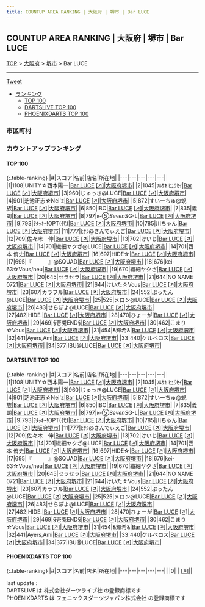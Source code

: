 ```yaml
---
title: COUNTUP AREA RANKING | 大阪府 | 堺市 | Bar LUCE
---
```

## COUNTUP AREA RANKING | 大阪府 | 堺市 | Bar LUCE

[TOP](/darts/rank/) > [大阪府](/darts/rank/大阪府/) > [堺市](/darts/rank/大阪府/堺市/) > Bar LUCE

___

<a href="https://twitter.com/share?ref_src=twsrc%5Etfw" data-text="COUNTUP AREA RANKING | 大阪府堺市Bar LUCE" class="twitter-share-button" data-hashtags="DARTSLIVE,PHOENIXDARTS,darts,ダーツ" data-show-count="false">Tweet</a>

* [ランキング](#カウントアップランキング)
    * [TOP 100](#top-100)
    * [DARTSLIVE TOP 100](#dartslive-top-100)
    * [PHOENIXDARTS TOP 100](#phoenixdarts-top-100)

### 市区町村

<ul>

</ul>

### カウントアップランキング

#### TOP 100



{:.table-ranking}
|#|スコア|名前|店名|所在地|
|---|---|---|---|---|
|1|1108|<span class="rank-name-dl">UNITY☆西本陽一</span>|<a href="/darts/rank/shops/31dad07a08f15f1ef454cb89828a1cfe.html">Bar LUCE</a> <a href="https://search.dartslive.com/jp/shop/31dad07a08f15f1ef454cb89828a1cfe">[↗]</a>|<a href="/darts/rank/大阪府/堺市">大阪府堺市</a>|
|2|1045|<span class="rank-name-dl">ﾌﾙｻｷ ﾋｭｳｾｲ</span>|<a href="/darts/rank/shops/31dad07a08f15f1ef454cb89828a1cfe.html">Bar LUCE</a> <a href="https://search.dartslive.com/jp/shop/31dad07a08f15f1ef454cb89828a1cfe">[↗]</a>|<a href="/darts/rank/大阪府/堺市">大阪府堺市</a>|
|3|960|<span class="rank-name-dl">じゅっき@LUCE</span>|<a href="/darts/rank/shops/31dad07a08f15f1ef454cb89828a1cfe.html">Bar LUCE</a> <a href="https://search.dartslive.com/jp/shop/31dad07a08f15f1ef454cb89828a1cfe">[↗]</a>|<a href="/darts/rank/大阪府/堺市">大阪府堺市</a>|
|4|901|<span class="rank-name-dl">芝池正志☆Nei&#x27;z</span>|<a href="/darts/rank/shops/31dad07a08f15f1ef454cb89828a1cfe.html">Bar LUCE</a> <a href="https://search.dartslive.com/jp/shop/31dad07a08f15f1ef454cb89828a1cfe">[↗]</a>|<a href="/darts/rank/大阪府/堺市">大阪府堺市</a>|
|5|872|<span class="rank-name-dl">すいーちゅ@蜆族</span>|<a href="/darts/rank/shops/31dad07a08f15f1ef454cb89828a1cfe.html">Bar LUCE</a> <a href="https://search.dartslive.com/jp/shop/31dad07a08f15f1ef454cb89828a1cfe">[↗]</a>|<a href="/darts/rank/大阪府/堺市">大阪府堺市</a>|
|6|850|<span class="rank-name-dl">IBO</span>|<a href="/darts/rank/shops/31dad07a08f15f1ef454cb89828a1cfe.html">Bar LUCE</a> <a href="https://search.dartslive.com/jp/shop/31dad07a08f15f1ef454cb89828a1cfe">[↗]</a>|<a href="/darts/rank/大阪府/堺市">大阪府堺市</a>|
|7|835|<span class="rank-name-dl">義朗</span>|<a href="/darts/rank/shops/31dad07a08f15f1ef454cb89828a1cfe.html">Bar LUCE</a> <a href="https://search.dartslive.com/jp/shop/31dad07a08f15f1ef454cb89828a1cfe">[↗]</a>|<a href="/darts/rank/大阪府/堺市">大阪府堺市</a>|
|8|797|<span class="rank-name-dl">к-⑤*SevenS*G-L</span>|<a href="/darts/rank/shops/31dad07a08f15f1ef454cb89828a1cfe.html">Bar LUCE</a> <a href="https://search.dartslive.com/jp/shop/31dad07a08f15f1ef454cb89828a1cfe">[↗]</a>|<a href="/darts/rank/大阪府/堺市">大阪府堺市</a>|
|9|793|<span class="rank-name-dl">ｦﾀｯｷｰ!OPT(代)</span>|<a href="/darts/rank/shops/31dad07a08f15f1ef454cb89828a1cfe.html">Bar LUCE</a> <a href="https://search.dartslive.com/jp/shop/31dad07a08f15f1ef454cb89828a1cfe">[↗]</a>|<a href="/darts/rank/大阪府/堺市">大阪府堺市</a>|
|10|785|<span class="rank-name-dl">川ちゃん</span>|<a href="/darts/rank/shops/31dad07a08f15f1ef454cb89828a1cfe.html">Bar LUCE</a> <a href="https://search.dartslive.com/jp/shop/31dad07a08f15f1ef454cb89828a1cfe">[↗]</a>|<a href="/darts/rank/大阪府/堺市">大阪府堺市</a>|
|11|777|<span class="rank-name-dl">ﾋｻｼ@さんでぃえご</span>|<a href="/darts/rank/shops/31dad07a08f15f1ef454cb89828a1cfe.html">Bar LUCE</a> <a href="https://search.dartslive.com/jp/shop/31dad07a08f15f1ef454cb89828a1cfe">[↗]</a>|<a href="/darts/rank/大阪府/堺市">大阪府堺市</a>|
|12|709|<span class="rank-name-dl">佐々木　伸</span>|<a href="/darts/rank/shops/31dad07a08f15f1ef454cb89828a1cfe.html">Bar LUCE</a> <a href="https://search.dartslive.com/jp/shop/31dad07a08f15f1ef454cb89828a1cfe">[↗]</a>|<a href="/darts/rank/大阪府/堺市">大阪府堺市</a>|
|13|702|<span class="rank-name-dl">けいじ</span>|<a href="/darts/rank/shops/31dad07a08f15f1ef454cb89828a1cfe.html">Bar LUCE</a> <a href="https://search.dartslive.com/jp/shop/31dad07a08f15f1ef454cb89828a1cfe">[↗]</a>|<a href="/darts/rank/大阪府/堺市">大阪府堺市</a>|
|14|701|<span class="rank-name-dl">繊細ヤクざ@LUCE</span>|<a href="/darts/rank/shops/31dad07a08f15f1ef454cb89828a1cfe.html">Bar LUCE</a> <a href="https://search.dartslive.com/jp/shop/31dad07a08f15f1ef454cb89828a1cfe">[↗]</a>|<a href="/darts/rank/大阪府/堺市">大阪府堺市</a>|
|14|701|<span class="rank-name-dl">西本 侑史</span>|<a href="/darts/rank/shops/31dad07a08f15f1ef454cb89828a1cfe.html">Bar LUCE</a> <a href="https://search.dartslive.com/jp/shop/31dad07a08f15f1ef454cb89828a1cfe">[↗]</a>|<a href="/darts/rank/大阪府/堺市">大阪府堺市</a>|
|16|697|<span class="rank-name-dl">HIDE☆</span>|<a href="/darts/rank/shops/31dad07a08f15f1ef454cb89828a1cfe.html">Bar LUCE</a> <a href="https://search.dartslive.com/jp/shop/31dad07a08f15f1ef454cb89828a1cfe">[↗]</a>|<a href="/darts/rank/大阪府/堺市">大阪府堺市</a>|
|17|695|<span class="rank-name-dl">『　　　』@SQUAD</span>|<a href="/darts/rank/shops/31dad07a08f15f1ef454cb89828a1cfe.html">Bar LUCE</a> <a href="https://search.dartslive.com/jp/shop/31dad07a08f15f1ef454cb89828a1cfe">[↗]</a>|<a href="/darts/rank/大阪府/堺市">大阪府堺市</a>|
|18|676|<span class="rank-name-dl">kei-63☆Vous/neu</span>|<a href="/darts/rank/shops/31dad07a08f15f1ef454cb89828a1cfe.html">Bar LUCE</a> <a href="https://search.dartslive.com/jp/shop/31dad07a08f15f1ef454cb89828a1cfe">[↗]</a>|<a href="/darts/rank/大阪府/堺市">大阪府堺市</a>|
|19|670|<span class="rank-name-dl">繊細ヤクざ</span>|<a href="/darts/rank/shops/31dad07a08f15f1ef454cb89828a1cfe.html">Bar LUCE</a> <a href="https://search.dartslive.com/jp/shop/31dad07a08f15f1ef454cb89828a1cfe">[↗]</a>|<a href="/darts/rank/大阪府/堺市">大阪府堺市</a>|
|20|645|<span class="rank-name-dl">セラセラ</span>|<a href="/darts/rank/shops/31dad07a08f15f1ef454cb89828a1cfe.html">Bar LUCE</a> <a href="https://search.dartslive.com/jp/shop/31dad07a08f15f1ef454cb89828a1cfe">[↗]</a>|<a href="/darts/rank/大阪府/堺市">大阪府堺市</a>|
|21|644|<span class="rank-name-dl">NO NAME 0721</span>|<a href="/darts/rank/shops/31dad07a08f15f1ef454cb89828a1cfe.html">Bar LUCE</a> <a href="https://search.dartslive.com/jp/shop/31dad07a08f15f1ef454cb89828a1cfe">[↗]</a>|<a href="/darts/rank/大阪府/堺市">大阪府堺市</a>|
|21|644|<span class="rank-name-dl">けいた☆Vous</span>|<a href="/darts/rank/shops/31dad07a08f15f1ef454cb89828a1cfe.html">Bar LUCE</a> <a href="https://search.dartslive.com/jp/shop/31dad07a08f15f1ef454cb89828a1cfe">[↗]</a>|<a href="/darts/rank/大阪府/堺市">大阪府堺市</a>|
|23|607|<span class="rank-name-dl">カラフル</span>|<a href="/darts/rank/shops/31dad07a08f15f1ef454cb89828a1cfe.html">Bar LUCE</a> <a href="https://search.dartslive.com/jp/shop/31dad07a08f15f1ef454cb89828a1cfe">[↗]</a>|<a href="/darts/rank/大阪府/堺市">大阪府堺市</a>|
|24|552|<span class="rank-name-dl">ぶったん@LUCE</span>|<a href="/darts/rank/shops/31dad07a08f15f1ef454cb89828a1cfe.html">Bar LUCE</a> <a href="https://search.dartslive.com/jp/shop/31dad07a08f15f1ef454cb89828a1cfe">[↗]</a>|<a href="/darts/rank/大阪府/堺市">大阪府堺市</a>|
|25|525|<span class="rank-name-dl">メロン@LUCE</span>|<a href="/darts/rank/shops/31dad07a08f15f1ef454cb89828a1cfe.html">Bar LUCE</a> <a href="https://search.dartslive.com/jp/shop/31dad07a08f15f1ef454cb89828a1cfe">[↗]</a>|<a href="/darts/rank/大阪府/堺市">大阪府堺市</a>|
|26|483|<span class="rank-name-dl">せらぽよ@LUCE</span>|<a href="/darts/rank/shops/31dad07a08f15f1ef454cb89828a1cfe.html">Bar LUCE</a> <a href="https://search.dartslive.com/jp/shop/31dad07a08f15f1ef454cb89828a1cfe">[↗]</a>|<a href="/darts/rank/大阪府/堺市">大阪府堺市</a>|
|27|482|<span class="rank-name-dl">HIDE.</span>|<a href="/darts/rank/shops/31dad07a08f15f1ef454cb89828a1cfe.html">Bar LUCE</a> <a href="https://search.dartslive.com/jp/shop/31dad07a08f15f1ef454cb89828a1cfe">[↗]</a>|<a href="/darts/rank/大阪府/堺市">大阪府堺市</a>|
|28|470|<span class="rank-name-dl">ひょーが</span>|<a href="/darts/rank/shops/31dad07a08f15f1ef454cb89828a1cfe.html">Bar LUCE</a> <a href="https://search.dartslive.com/jp/shop/31dad07a08f15f1ef454cb89828a1cfe">[↗]</a>|<a href="/darts/rank/大阪府/堺市">大阪府堺市</a>|
|29|469|<span class="rank-name-dl">§壱兎END§</span>|<a href="/darts/rank/shops/31dad07a08f15f1ef454cb89828a1cfe.html">Bar LUCE</a> <a href="https://search.dartslive.com/jp/shop/31dad07a08f15f1ef454cb89828a1cfe">[↗]</a>|<a href="/darts/rank/大阪府/堺市">大阪府堺市</a>|
|30|462|<span class="rank-name-dl">こまり☆Vous</span>|<a href="/darts/rank/shops/31dad07a08f15f1ef454cb89828a1cfe.html">Bar LUCE</a> <a href="https://search.dartslive.com/jp/shop/31dad07a08f15f1ef454cb89828a1cfe">[↗]</a>|<a href="/darts/rank/大阪府/堺市">大阪府堺市</a>|
|31|454|<span class="rank-name-dl">&amp;輝希&amp;</span>|<a href="/darts/rank/shops/31dad07a08f15f1ef454cb89828a1cfe.html">Bar LUCE</a> <a href="https://search.dartslive.com/jp/shop/31dad07a08f15f1ef454cb89828a1cfe">[↗]</a>|<a href="/darts/rank/大阪府/堺市">大阪府堺市</a>|
|32|441|<span class="rank-name-dl">Ayers,Ami</span>|<a href="/darts/rank/shops/31dad07a08f15f1ef454cb89828a1cfe.html">Bar LUCE</a> <a href="https://search.dartslive.com/jp/shop/31dad07a08f15f1ef454cb89828a1cfe">[↗]</a>|<a href="/darts/rank/大阪府/堺市">大阪府堺市</a>|
|33|440|<span class="rank-name-dl">ケルベロス</span>|<a href="/darts/rank/shops/31dad07a08f15f1ef454cb89828a1cfe.html">Bar LUCE</a> <a href="https://search.dartslive.com/jp/shop/31dad07a08f15f1ef454cb89828a1cfe">[↗]</a>|<a href="/darts/rank/大阪府/堺市">大阪府堺市</a>|
|34|377|<span class="rank-name-dl">IBU@LUCE</span>|<a href="/darts/rank/shops/31dad07a08f15f1ef454cb89828a1cfe.html">Bar LUCE</a> <a href="https://search.dartslive.com/jp/shop/31dad07a08f15f1ef454cb89828a1cfe">[↗]</a>|<a href="/darts/rank/大阪府/堺市">大阪府堺市</a>|


#### DARTSLIVE TOP 100



{:.table-ranking}
|#|スコア|名前|店名|所在地|
|---|---|---|---|---|
|1|1108|<span class="rank-name-dl">UNITY☆西本陽一</span>|<a href="/darts/rank/shops/31dad07a08f15f1ef454cb89828a1cfe.html">Bar LUCE</a> <a href="https://search.dartslive.com/jp/shop/31dad07a08f15f1ef454cb89828a1cfe">[↗]</a>|<a href="/darts/rank/大阪府/堺市">大阪府堺市</a>|
|2|1045|<span class="rank-name-dl">ﾌﾙｻｷ ﾋｭｳｾｲ</span>|<a href="/darts/rank/shops/31dad07a08f15f1ef454cb89828a1cfe.html">Bar LUCE</a> <a href="https://search.dartslive.com/jp/shop/31dad07a08f15f1ef454cb89828a1cfe">[↗]</a>|<a href="/darts/rank/大阪府/堺市">大阪府堺市</a>|
|3|960|<span class="rank-name-dl">じゅっき@LUCE</span>|<a href="/darts/rank/shops/31dad07a08f15f1ef454cb89828a1cfe.html">Bar LUCE</a> <a href="https://search.dartslive.com/jp/shop/31dad07a08f15f1ef454cb89828a1cfe">[↗]</a>|<a href="/darts/rank/大阪府/堺市">大阪府堺市</a>|
|4|901|<span class="rank-name-dl">芝池正志☆Nei&#x27;z</span>|<a href="/darts/rank/shops/31dad07a08f15f1ef454cb89828a1cfe.html">Bar LUCE</a> <a href="https://search.dartslive.com/jp/shop/31dad07a08f15f1ef454cb89828a1cfe">[↗]</a>|<a href="/darts/rank/大阪府/堺市">大阪府堺市</a>|
|5|872|<span class="rank-name-dl">すいーちゅ@蜆族</span>|<a href="/darts/rank/shops/31dad07a08f15f1ef454cb89828a1cfe.html">Bar LUCE</a> <a href="https://search.dartslive.com/jp/shop/31dad07a08f15f1ef454cb89828a1cfe">[↗]</a>|<a href="/darts/rank/大阪府/堺市">大阪府堺市</a>|
|6|850|<span class="rank-name-dl">IBO</span>|<a href="/darts/rank/shops/31dad07a08f15f1ef454cb89828a1cfe.html">Bar LUCE</a> <a href="https://search.dartslive.com/jp/shop/31dad07a08f15f1ef454cb89828a1cfe">[↗]</a>|<a href="/darts/rank/大阪府/堺市">大阪府堺市</a>|
|7|835|<span class="rank-name-dl">義朗</span>|<a href="/darts/rank/shops/31dad07a08f15f1ef454cb89828a1cfe.html">Bar LUCE</a> <a href="https://search.dartslive.com/jp/shop/31dad07a08f15f1ef454cb89828a1cfe">[↗]</a>|<a href="/darts/rank/大阪府/堺市">大阪府堺市</a>|
|8|797|<span class="rank-name-dl">к-⑤*SevenS*G-L</span>|<a href="/darts/rank/shops/31dad07a08f15f1ef454cb89828a1cfe.html">Bar LUCE</a> <a href="https://search.dartslive.com/jp/shop/31dad07a08f15f1ef454cb89828a1cfe">[↗]</a>|<a href="/darts/rank/大阪府/堺市">大阪府堺市</a>|
|9|793|<span class="rank-name-dl">ｦﾀｯｷｰ!OPT(代)</span>|<a href="/darts/rank/shops/31dad07a08f15f1ef454cb89828a1cfe.html">Bar LUCE</a> <a href="https://search.dartslive.com/jp/shop/31dad07a08f15f1ef454cb89828a1cfe">[↗]</a>|<a href="/darts/rank/大阪府/堺市">大阪府堺市</a>|
|10|785|<span class="rank-name-dl">川ちゃん</span>|<a href="/darts/rank/shops/31dad07a08f15f1ef454cb89828a1cfe.html">Bar LUCE</a> <a href="https://search.dartslive.com/jp/shop/31dad07a08f15f1ef454cb89828a1cfe">[↗]</a>|<a href="/darts/rank/大阪府/堺市">大阪府堺市</a>|
|11|777|<span class="rank-name-dl">ﾋｻｼ@さんでぃえご</span>|<a href="/darts/rank/shops/31dad07a08f15f1ef454cb89828a1cfe.html">Bar LUCE</a> <a href="https://search.dartslive.com/jp/shop/31dad07a08f15f1ef454cb89828a1cfe">[↗]</a>|<a href="/darts/rank/大阪府/堺市">大阪府堺市</a>|
|12|709|<span class="rank-name-dl">佐々木　伸</span>|<a href="/darts/rank/shops/31dad07a08f15f1ef454cb89828a1cfe.html">Bar LUCE</a> <a href="https://search.dartslive.com/jp/shop/31dad07a08f15f1ef454cb89828a1cfe">[↗]</a>|<a href="/darts/rank/大阪府/堺市">大阪府堺市</a>|
|13|702|<span class="rank-name-dl">けいじ</span>|<a href="/darts/rank/shops/31dad07a08f15f1ef454cb89828a1cfe.html">Bar LUCE</a> <a href="https://search.dartslive.com/jp/shop/31dad07a08f15f1ef454cb89828a1cfe">[↗]</a>|<a href="/darts/rank/大阪府/堺市">大阪府堺市</a>|
|14|701|<span class="rank-name-dl">繊細ヤクざ@LUCE</span>|<a href="/darts/rank/shops/31dad07a08f15f1ef454cb89828a1cfe.html">Bar LUCE</a> <a href="https://search.dartslive.com/jp/shop/31dad07a08f15f1ef454cb89828a1cfe">[↗]</a>|<a href="/darts/rank/大阪府/堺市">大阪府堺市</a>|
|14|701|<span class="rank-name-dl">西本 侑史</span>|<a href="/darts/rank/shops/31dad07a08f15f1ef454cb89828a1cfe.html">Bar LUCE</a> <a href="https://search.dartslive.com/jp/shop/31dad07a08f15f1ef454cb89828a1cfe">[↗]</a>|<a href="/darts/rank/大阪府/堺市">大阪府堺市</a>|
|16|697|<span class="rank-name-dl">HIDE☆</span>|<a href="/darts/rank/shops/31dad07a08f15f1ef454cb89828a1cfe.html">Bar LUCE</a> <a href="https://search.dartslive.com/jp/shop/31dad07a08f15f1ef454cb89828a1cfe">[↗]</a>|<a href="/darts/rank/大阪府/堺市">大阪府堺市</a>|
|17|695|<span class="rank-name-dl">『　　　』@SQUAD</span>|<a href="/darts/rank/shops/31dad07a08f15f1ef454cb89828a1cfe.html">Bar LUCE</a> <a href="https://search.dartslive.com/jp/shop/31dad07a08f15f1ef454cb89828a1cfe">[↗]</a>|<a href="/darts/rank/大阪府/堺市">大阪府堺市</a>|
|18|676|<span class="rank-name-dl">kei-63☆Vous/neu</span>|<a href="/darts/rank/shops/31dad07a08f15f1ef454cb89828a1cfe.html">Bar LUCE</a> <a href="https://search.dartslive.com/jp/shop/31dad07a08f15f1ef454cb89828a1cfe">[↗]</a>|<a href="/darts/rank/大阪府/堺市">大阪府堺市</a>|
|19|670|<span class="rank-name-dl">繊細ヤクざ</span>|<a href="/darts/rank/shops/31dad07a08f15f1ef454cb89828a1cfe.html">Bar LUCE</a> <a href="https://search.dartslive.com/jp/shop/31dad07a08f15f1ef454cb89828a1cfe">[↗]</a>|<a href="/darts/rank/大阪府/堺市">大阪府堺市</a>|
|20|645|<span class="rank-name-dl">セラセラ</span>|<a href="/darts/rank/shops/31dad07a08f15f1ef454cb89828a1cfe.html">Bar LUCE</a> <a href="https://search.dartslive.com/jp/shop/31dad07a08f15f1ef454cb89828a1cfe">[↗]</a>|<a href="/darts/rank/大阪府/堺市">大阪府堺市</a>|
|21|644|<span class="rank-name-dl">NO NAME 0721</span>|<a href="/darts/rank/shops/31dad07a08f15f1ef454cb89828a1cfe.html">Bar LUCE</a> <a href="https://search.dartslive.com/jp/shop/31dad07a08f15f1ef454cb89828a1cfe">[↗]</a>|<a href="/darts/rank/大阪府/堺市">大阪府堺市</a>|
|21|644|<span class="rank-name-dl">けいた☆Vous</span>|<a href="/darts/rank/shops/31dad07a08f15f1ef454cb89828a1cfe.html">Bar LUCE</a> <a href="https://search.dartslive.com/jp/shop/31dad07a08f15f1ef454cb89828a1cfe">[↗]</a>|<a href="/darts/rank/大阪府/堺市">大阪府堺市</a>|
|23|607|<span class="rank-name-dl">カラフル</span>|<a href="/darts/rank/shops/31dad07a08f15f1ef454cb89828a1cfe.html">Bar LUCE</a> <a href="https://search.dartslive.com/jp/shop/31dad07a08f15f1ef454cb89828a1cfe">[↗]</a>|<a href="/darts/rank/大阪府/堺市">大阪府堺市</a>|
|24|552|<span class="rank-name-dl">ぶったん@LUCE</span>|<a href="/darts/rank/shops/31dad07a08f15f1ef454cb89828a1cfe.html">Bar LUCE</a> <a href="https://search.dartslive.com/jp/shop/31dad07a08f15f1ef454cb89828a1cfe">[↗]</a>|<a href="/darts/rank/大阪府/堺市">大阪府堺市</a>|
|25|525|<span class="rank-name-dl">メロン@LUCE</span>|<a href="/darts/rank/shops/31dad07a08f15f1ef454cb89828a1cfe.html">Bar LUCE</a> <a href="https://search.dartslive.com/jp/shop/31dad07a08f15f1ef454cb89828a1cfe">[↗]</a>|<a href="/darts/rank/大阪府/堺市">大阪府堺市</a>|
|26|483|<span class="rank-name-dl">せらぽよ@LUCE</span>|<a href="/darts/rank/shops/31dad07a08f15f1ef454cb89828a1cfe.html">Bar LUCE</a> <a href="https://search.dartslive.com/jp/shop/31dad07a08f15f1ef454cb89828a1cfe">[↗]</a>|<a href="/darts/rank/大阪府/堺市">大阪府堺市</a>|
|27|482|<span class="rank-name-dl">HIDE.</span>|<a href="/darts/rank/shops/31dad07a08f15f1ef454cb89828a1cfe.html">Bar LUCE</a> <a href="https://search.dartslive.com/jp/shop/31dad07a08f15f1ef454cb89828a1cfe">[↗]</a>|<a href="/darts/rank/大阪府/堺市">大阪府堺市</a>|
|28|470|<span class="rank-name-dl">ひょーが</span>|<a href="/darts/rank/shops/31dad07a08f15f1ef454cb89828a1cfe.html">Bar LUCE</a> <a href="https://search.dartslive.com/jp/shop/31dad07a08f15f1ef454cb89828a1cfe">[↗]</a>|<a href="/darts/rank/大阪府/堺市">大阪府堺市</a>|
|29|469|<span class="rank-name-dl">§壱兎END§</span>|<a href="/darts/rank/shops/31dad07a08f15f1ef454cb89828a1cfe.html">Bar LUCE</a> <a href="https://search.dartslive.com/jp/shop/31dad07a08f15f1ef454cb89828a1cfe">[↗]</a>|<a href="/darts/rank/大阪府/堺市">大阪府堺市</a>|
|30|462|<span class="rank-name-dl">こまり☆Vous</span>|<a href="/darts/rank/shops/31dad07a08f15f1ef454cb89828a1cfe.html">Bar LUCE</a> <a href="https://search.dartslive.com/jp/shop/31dad07a08f15f1ef454cb89828a1cfe">[↗]</a>|<a href="/darts/rank/大阪府/堺市">大阪府堺市</a>|
|31|454|<span class="rank-name-dl">&amp;輝希&amp;</span>|<a href="/darts/rank/shops/31dad07a08f15f1ef454cb89828a1cfe.html">Bar LUCE</a> <a href="https://search.dartslive.com/jp/shop/31dad07a08f15f1ef454cb89828a1cfe">[↗]</a>|<a href="/darts/rank/大阪府/堺市">大阪府堺市</a>|
|32|441|<span class="rank-name-dl">Ayers,Ami</span>|<a href="/darts/rank/shops/31dad07a08f15f1ef454cb89828a1cfe.html">Bar LUCE</a> <a href="https://search.dartslive.com/jp/shop/31dad07a08f15f1ef454cb89828a1cfe">[↗]</a>|<a href="/darts/rank/大阪府/堺市">大阪府堺市</a>|
|33|440|<span class="rank-name-dl">ケルベロス</span>|<a href="/darts/rank/shops/31dad07a08f15f1ef454cb89828a1cfe.html">Bar LUCE</a> <a href="https://search.dartslive.com/jp/shop/31dad07a08f15f1ef454cb89828a1cfe">[↗]</a>|<a href="/darts/rank/大阪府/堺市">大阪府堺市</a>|
|34|377|<span class="rank-name-dl">IBU@LUCE</span>|<a href="/darts/rank/shops/31dad07a08f15f1ef454cb89828a1cfe.html">Bar LUCE</a> <a href="https://search.dartslive.com/jp/shop/31dad07a08f15f1ef454cb89828a1cfe">[↗]</a>|<a href="/darts/rank/大阪府/堺市">大阪府堺市</a>|


#### PHOENIXDARTS TOP 100



{:.table-ranking}
|#|スコア|名前|店名|所在地|
|---|---|---|---|---|
||0|<span class="rank-name-dl"> </span>|<a href="/darts/rank/shops/.html"></a> <a href="">[↗]</a>|<a href="/darts/rank//"></a>|


<div class="footer border-top border-gray-light mt-5 pt-3 text-right text-gray">
    last update : <span style="font-weight: italic" id="foot_last_modified"></span><br />
    DARTSLIVE は 株式会社ダーツライブ社 の登録商標です<br />
    PHOENIXDARTS は フェニックスダーツジャパン株式会社 の登録商標です<br />
</div>

<script src="https://cdnjs.cloudflare.com/ajax/libs/jquery.tablesorter/2.31.3/js/jquery.tablesorter.min.js" integrity="sha512-qzgd5cYSZcosqpzpn7zF2ZId8f/8CHmFKZ8j7mU4OUXTNRd5g+ZHBPsgKEwoqxCtdQvExE5LprwwPAgoicguNg==" crossorigin="anonymous" referrerpolicy="no-referrer"></script>
<link rel="stylesheet" href="https://cdnjs.cloudflare.com/ajax/libs/jquery.tablesorter/2.31.3/css/theme.default.min.css" integrity="sha512-wghhOJkjQX0Lh3NSWvNKeZ0ZpNn+SPVXX1Qyc9OCaogADktxrBiBdKGDoqVUOyhStvMBmJQ8ZdMHiR3wuEq8+w==" crossorigin="anonymous" referrerpolicy="no-referrer" />
<script>
$(function() {
    $(".table-ranking").tablesorter({sortList:[[0, 0]]});
    $("#foot_last_modified").text(formatDate(new Date(document.lastModified), 'yyyy-MM-dd HH:mm:ss'));
});
</script>

<script async src="https://platform.twitter.com/widgets.js" charset="utf-8"></script>